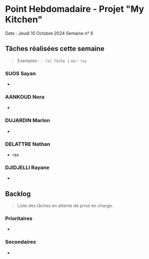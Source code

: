 # Point Hebdomadaire - Projet "My Kitchen"

Date : Jeudi 10 Octobre 2024
Semaine n° 6

## Tâches réalisées cette semaine

> Exemples : `- [x] Tâche 1` ou - `ras`

### SUOS Sayan

-

### AANKOUD Nora

-

### DUJARDIN Marlon

-

### DELATTRE Nathan

- ras

### DJIDJELLI Rayane

-

## Backlog

> Liste des tâches en attente de prise en charge.

### Prioritaires

-

### Secondaires

-
